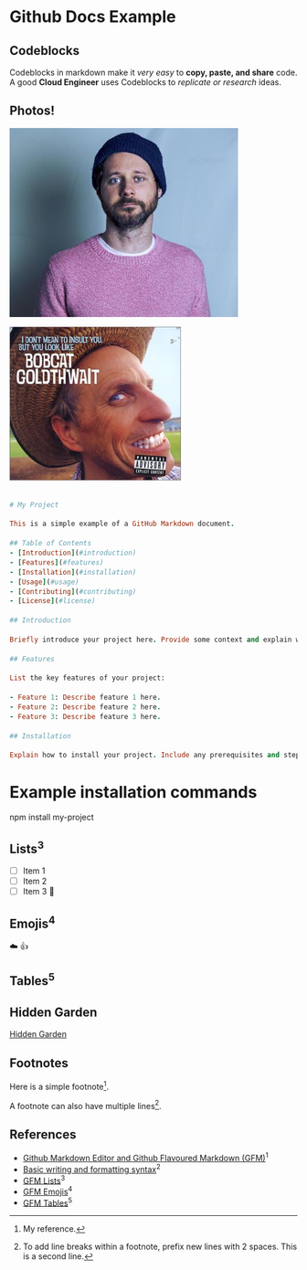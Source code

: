 # Github Docs Example

## Codeblocks

Codeblocks in markdown make it *very easy* to **copy, paste, and share** code. A good __Cloud Engineer__ uses Codeblocks to _replicate or research_ ideas.

## Photos!

![danmangan](assets/danmangan.jpg)

![bobcat](assets/1247486.jpeg)

```ruby

# My Project

This is a simple example of a GitHub Markdown document.

## Table of Contents
- [Introduction](#introduction)
- [Features](#features)
- [Installation](#installation)
- [Usage](#usage)
- [Contributing](#contributing)
- [License](#license)

## Introduction

Briefly introduce your project here. Provide some context and explain what the project is about.

## Features

List the key features of your project:

- Feature 1: Describe feature 1 here.
- Feature 2: Describe feature 2 here.
- Feature 3: Describe feature 3 here.

## Installation

Explain how to install your project. Include any prerequisites and step-by-step instructions.

```
# Example installation commands
npm install my-project

## Lists<sup>3</sup>

- [ ] Item 1
- [ ] Item 2
- [ ] Item 3 :tada:

## Emojis<sup>4</sup>

:cloud:
:thumbsup:

## Tables<sup>5</sup>

## Hidden Garden
[Hidden Garden](hidden/garden.md)

## Footnotes

Here is a simple footnote[^1].

A footnote can also have multiple lines[^2].

[^1]: My reference.
[^2]: To add line breaks within a footnote, prefix new lines with 2 spaces.
  This is a second line.

## References

- [Github Markdown Editor and Github Flavoured Markdown (GFM)](https://app.exampro.co/student/material/terraform-cpb/5351)<sup>1</sup>
- [Basic writing and formatting syntax](https://docs.github.com/en/get-started/writing-on-github/getting-started-with-writing-and-formatting-on-github/basic-writing-and-formatting-syntax)<sup>2</sup>
- [GFM Lists](https://docs.github.com/en/get-started/writing-on-github/getting-started-with-writing-and-formatting-on-github/basic-writing-and-formatting-syntax#lists)<sup>3</sup>
- [GFM Emojis](https://docs.github.com/en/get-started/writing-on-github/getting-started-with-writing-and-formatting-on-github/basic-writing-and-formatting-syntax#using-emoji)<sup>4</sup>
- [GFM Tables](https://docs.github.com/en/get-started/writing-on-github/working-with-advanced-formatting/organizing-information-with-tables)<sup>5</sup>

